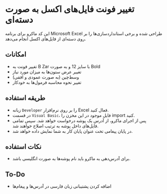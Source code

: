 # تغییر فونت فایل‌های اکسل به صورت دسته‌ای
این کد ماکرو برای برنامه Microsoft Excel طراحی شده و برخی استانداردسازی‌ها را بر روی دسته‌ای از فایل‌های اکسل انجام می‌دهد.

## امکانات
- تغییر فونت به B Zar با سایز 12 و به صورت Bold
- تغییر عرض ستون‌ها به میزان مورد نیاز
- وسط‌چین (به صورت عمودی و افقی)
- تغییر نحوه محاسبه فرمول‌ها به خودکار

## طریقه استفاده
- زبانه `Developer` را بر روی نرم‌افزار Excel فعال کنید.
- در قسمت `Visual Basic`، فایل موجود در این مخزن را import کنید.
- پس از اجرای ماکرو، از آدرس یک پوشه درخواست خواهد شد. سپس تمامی فایل‌های داخل پوشه به ترتیب اصلاح خواهند شد.
- در پایان پیغامی تخت عنوان پایان کار به شما نمایش داده خواهد شد.

## نکات استفاده
- برای آدرس‌دهی به ماکرو باید نام پوشه‌ها به صورت انگلیسی باشد.

## To-Do
- اضافه کردن پشتیبانی زبان فارسی در آدرس‌ها و پیغام‌ها